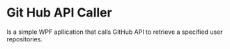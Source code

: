 # Git Hub API Caller 

Is a simple WPF apllication that calls GitHub API to retrieve
a specified user repositories.
